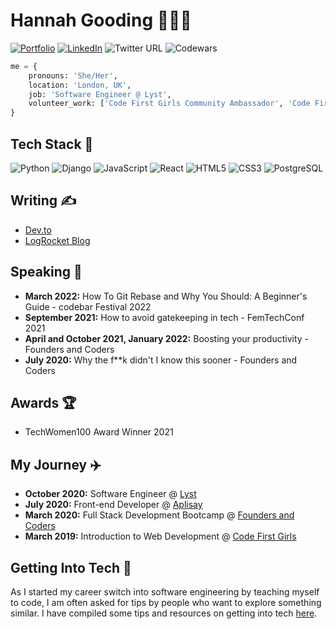 # Hannah Gooding 👩‍💻💖

[![Portfolio](https://img.shields.io/badge/Portfolio-hannahgooding.dev-green)](https://www.hannahgooding.dev)
[![LinkedIn](https://img.shields.io/badge/LinkedIn-hannahwsgooding-yellow)](https://www.linkedin.com/in/hannahwsgooding/)
![Twitter URL](https://img.shields.io/twitter/url?label=Twitter&style=social&url=https%3A%2F%2Ftwitter.com%2Fhannahwsgooding)
![Codewars](https://www.codewars.com/users/hannahgooding/badges/micro)

```python
me = {
    pronouns: 'She/Her',
    location: 'London, UK',
    job: 'Software Engineer @ Lyst',
    volunteer_work: ['Code First Girls Community Ambassador', 'Code First Girls Instructor', 'codebar Coach'],
}
```

## Tech Stack 🥞
![Python](https://img.shields.io/badge/-Python-1572B6?style=flat&logo=python&logoColor=white&link=/)
![Django](https://img.shields.io/badge/-Django-1572B6?style=flat&logo=django&logoColor=white&link=/)
![JavaScript](https://img.shields.io/badge/-JavaScript-1572B6?style=flat&logo=javascript&logoColor=white&link=/)
![React](https://img.shields.io/badge/-React-1572B6?style=flat&logo=react&logoColor=white&link=/)
![HTML5](https://img.shields.io/badge/-HTML5-1572B6?style=flat&logo=html5&logoColor=white&link=/)
![CSS3](https://img.shields.io/badge/-CSS3-1572B6?style=flat&logo=css3&logoColor=white&link=/)
![PostgreSQL](https://img.shields.io/badge/-Postgres-1572B6?style=flat&logo=postgresql&logoColor=white&link=/)

## Writing ✍️
- [Dev.to](https://dev.to/hannahgooding)
- [LogRocket Blog](https://blog.logrocket.com/author/hannahgooding/)

## Speaking 🎤
- **March 2022:** How To Git Rebase and Why You Should: A Beginner's Guide - codebar Festival 2022
- **September 2021:** How to avoid gatekeeping in tech - FemTechConf 2021
- **April and October 2021, January 2022:** Boosting your productivity - Founders and Coders
- **July 2020:** Why the f**k didn't I know this sooner - Founders and Coders

## Awards 🏆
- TechWomen100 Award Winner 2021

## My Journey ✈️
- **October 2020:** Software Engineer @ [Lyst](https://www.lyst.co.uk/)
- **July 2020:** Front-end Developer @ [Aplisay](https://aplisay.com/)
- **March 2020:** Full Stack Development Bootcamp @ [Founders and Coders](https://www.foundersandcoders.com/)
- **March 2019:** Introduction to Web Development @ [Code First Girls](https://codefirstgirls.org.uk/)

## Getting Into Tech 🤖
As I started my career switch into software engineering by teaching myself to code, I am often asked for tips by people who want to explore something similar. I have compiled some tips and resources on getting into tech [here](https://github.com/hannahgooding/hannahgooding/blob/main/getting-into-tech.md).
